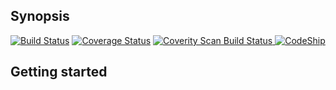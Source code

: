 ## Synopsis

[![Build Status](https://travis-ci.org/merikan/cooperation.svg?branch=develop)](https://travis-ci.org/merikan/cooperation)
[![Coverage Status](https://coveralls.io/repos/merikan/cooperation/badge.svg?branch=develop&service=github)](https://coveralls.io/github/merikan/cooperation?branch=develop)
<a href="https://scan.coverity.com/projects/merikan-cooperation">
  <img alt="Coverity Scan Build Status"
       src="https://scan.coverity.com/projects/6025/badge.svg"/>
</a>
[![CodeShip](https://codeship.com/projects/5a322090-b87a-0133-a112-725e639a8d9a/status?branch=feature/add_project_features)](https://codeship.com/projects/135145)



## Getting started
  
